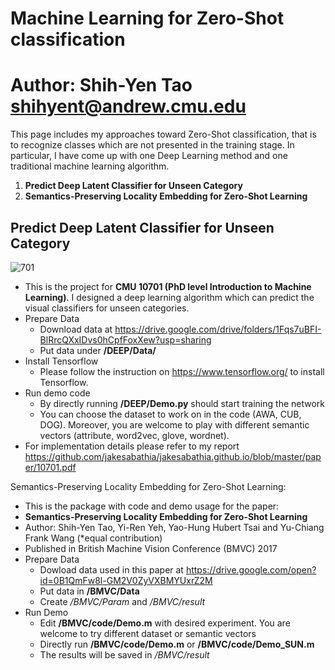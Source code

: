 Machine Learning for Zero-Shot classification
=========================
Author: Shih-Yen Tao <shihyent@andrew.cmu.edu> </br>
=========================

This page includes my approaches toward Zero-Shot classification, that is to recognize classes which are not
presented in the training stage. In particular, I have come up with one Deep Learning method and one traditional machine learning algorithm.</br>
1. **Predict Deep Latent Classifier for Unseen Category** </br>
2. **Semantics-Preserving Locality Embedding for Zero-Shot Learning** </br>

Predict Deep Latent Classifier for Unseen Category
------


![701](https://user-images.githubusercontent.com/20837727/44968671-2b474600-af17-11e8-8c3b-968cd91c0d9c.png)

- This is the project for **CMU 10701 (PhD level Introduction to Machine Learning)**. I designed a deep learning algorithm which can predict the visual classifiers for unseen categories.
- Prepare Data
	- Download data at <https://drive.google.com/drive/folders/1Fqs7uBFI-BlRrcQXxIDvs0hCpfFoxXew?usp=sharing>
	- Put data under **/DEEP/Data/**
- Install Tensorflow
	- Please follow the instruction on <https://www.tensorflow.org/> to install Tensorflow.
- Run demo code
	- By directly running **/DEEP/Demo.py** should start training the network
	- You can choose the dataset to work on in the code (AWA, CUB, DOG). Moreover, you are welcome to play with different semantic vectors (attribute, word2vec, glove, wordnet).
- For implementation details please refer to my report <https://github.com/jakesabathia/jakesabathia.github.io/blob/master/paper/10701.pdf>

Semantics-Preserving Locality Embedding for Zero-Shot Learning:

- This is the package with code and demo usage for the paper:</br>
- **Semantics-Preserving Locality Embedding for Zero-Shot Learning**</br>
- Author: Shih-Yen Tao, Yi-Ren Yeh, Yao-Hung Hubert Tsai and Yu-Chiang Frank Wang (*equal contribution)
- Published in British Machine Vision Conference (BMVC) 2017
- Prepare Data
	- Dowload data used in this paper at <https://drive.google.com/open?id=0B1QmFw8l-GM2V0ZyVXBMYUxrZ2M>
    - Put data in **/BMVC/Data**
    - Create */BMVC/Param* and */BMVC/result*
- Run Demo
	- Edit **/BMVC/code/Demo.m** with desired experiment. You are welcome to try different dataset or semantic vectors
	- Directly run **/BMVC/code/Demo.m** or **/BMVC/code/Demo_SUN.m**
	- The results will be saved in */BMVC/result*
